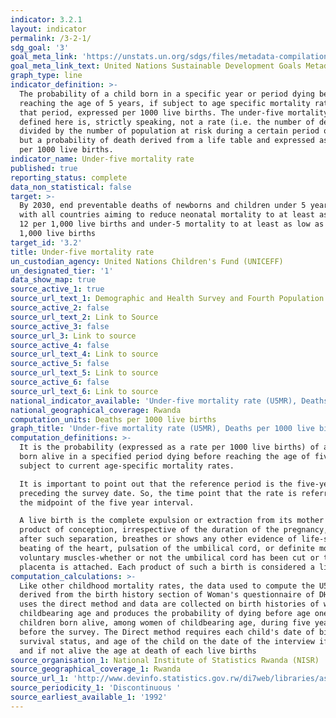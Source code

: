 ```yaml
---
indicator: 3.2.1
layout: indicator
permalink: /3-2-1/
sdg_goal: '3'
goal_meta_link: 'https://unstats.un.org/sdgs/files/metadata-compilation/Metadata-Goal-3.pdf '
goal_meta_link_text: United Nations Sustainable Development Goals Metadata (PDF 225 KB)
graph_type: line
indicator_definition: >-
  The probability of a child born in a specific year or period dying before
  reaching the age of 5 years, if subject to age specific mortality rates of
  that period, expressed per 1000 live births. The under-five mortality rate as
  defined here is, strictly speaking, not a rate (i.e. the number of deaths
  divided by the number of population at risk during a certain period of time)
  but a probability of death derived from a life table and expressed as a rate
  per 1000 live births.
indicator_name: Under-five mortality rate
published: true
reporting_status: complete
data_non_statistical: false
target: >-
  By 2030, end preventable deaths of newborns and children under 5 years of age,
  with all countries aiming to reduce neonatal mortality to at least as low as
  12 per 1,000 live births and under-5 mortality to at least as low as 25 per
  1,000 live births
target_id: '3.2'
title: Under-five mortality rate
un_custodian_agency: United Nations Children's Fund (UNICEFF)
un_designated_tier: '1'
data_show_map: true
source_active_1: true
source_url_text_1: Demographic and Health Survey and Fourth Population and Housing Census
source_active_2: false
source_url_text_2: Link to Source
source_active_3: false
source_url_3: Link to source
source_active_4: false
source_url_text_4: Link to source
source_active_5: false
source_url_text_5: Link to source
source_active_6: false
source_url_text_6: Link to source
national_indicator_available: 'Under-five mortality rate (U5MR), Deaths per 1000 live births'
national_geographical_coverage: Rwanda
computation_units: Deaths per 1000 live births
graph_title: 'Under-five mortality rate (U5MR), Deaths per 1000 live births'
computation_definitions: >-
  It is the probability (expressed as a rate per 1000 live births) of a child
  born alive in a specified period dying before reaching the age of five, if
  subject to current age-specific mortality rates.

  It is important to point out that the reference period is the five-year period
  preceding the survey date. So, the time point that the rate is referred to is
  the midpoint of the five year interval.

  A live birth is the complete expulsion or extraction from its mother of a
  product of conception, irrespective of the duration of the pregnancy, which,
  after such separation, breathes or shows any other evidence of life-such as
  beating of the heart, pulsation of the umbilical cord, or definite movement of
  voluntary muscles-whether or not the umbilical cord has been cut or the
  placenta is attached. Each product of such a birth is considered a live birth.
computation_calculations: >-
  Like other childhood mortality rates, the data used to compute the U5MR is
  derived from the birth history section of Woman's questionnaire of DHS. It
  uses the direct method and data are collected on birth histories of women of
  childbearing age and produces the probability of dying before age one for
  children born alive, among women of childbearing age, during five year periods
  before the survey. The Direct method requires each child's date of birth,
  survival status, and age of the child on the date of the interview if alive
  and if not alive the age at death of each live births
source_organisation_1: National Institute of Statistics Rwanda (NISR)
source_geographical_coverage_1: Rwanda
source_url_1: 'http://www.devinfo.statistics.gov.rw/di7web/libraries/aspx/home.aspx'
source_periodicity_1: 'Discontinuous '
source_earliest_available_1: '1992'
---
```

